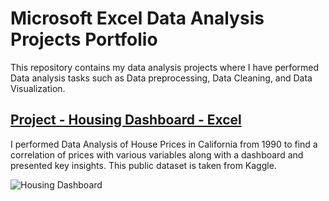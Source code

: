 # Microsoft Excel Data Analysis Projects Portfolio
This repository contains my data analysis projects where I have performed Data analysis tasks such as Data preprocessing, Data Cleaning, and Data Visualization.

## [Project - Housing Dashboard - Excel](https://github.com/Mabrar92/Data-Analysis-Projects/blob/main/Data%20Analysis%20of%20Home%20Prices%20in%20Cali%201990.xlsx)
I performed Data Analysis of House Prices in California from 1990 to find a correlation of prices with various variables along with a dashboard and presented key insights. This public dataset is taken from Kaggle.

![Housing Dashboard](https://github.com/Mabrar92/Data-Analysis-Projects/assets/18236632/8f1e4aea-93a4-49a1-b543-e175adc43639)
